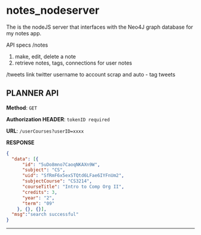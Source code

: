 # notes_nodeserver


The is the nodeJS server that interfaces with the Neo4J graph database for my notes app.

API specs
/notes
1) make, edit, delete a note
2) retrieve notes, tags, connections for user notes

/tweets
link twitter username to account scrap and auto - tag tweets


## PLANNER API

**Method**: `GET`

**Authorization HEADER**: `tokenID required`

**URL**: `/userCourses?userID=xxxx`

**RESPONSE**
```json
{
  "data": [{
      "id": "5uDo8mno7CaoqNKAXn9W",
      "subject": "CS",
      "uid": "SfRmF6x5exSTQtd6LFae6IYFnUm2",
      "subjectCourse": "CS3214",
      "courseTitle": "Intro to Comp Org II",
      "credits": 3,
      "year": "2",
      "term": "09"
    }, {}, {}],
  "msg":"search successful"
}
```
_________________________
